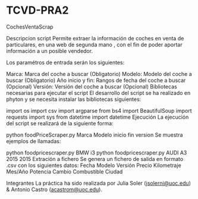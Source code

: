 # TCVD-PRA2
CochesVentaScrap

Descripcion script
Permite extraer la información de coches en venta de particulares, en una web de segunda mano , con el fin de poder aportar información a un posible vendedor.

Los paramétros de entrada serán los siguientes:

Marca: Marca del coche a buscar (Obligatorio)
Modelo: Modelo del coche a buscar (Obligatorio)
Año inicio y fin: Rangos de fecha del coche a buscar (Opcional)
Versión: Versión del coche a buscar (Opcional)
Bibliotecas necesarias para ejecutar el script
El desarrollo del script se ha realizado en phyton y se necesita instalar las bibliotecas siguientes:

import os
import csv
import argparse
from bs4 import BeautifulSoup
import requests
import sys
from datetime import datetime
Ejecución
La ejecución del script se realizará de la siguiente forma:

python foodPriceScraper.py Marca Modelo inicio fin version
Se muestra ejemplos de llamadas:

python foodpricescraper.py BMW i3
python foodpricescraper.py AUDI A3 2015 2015
Extración a fichero
Se genera un fichero de salida en formato .csv con los siguientes datos: Fecha Modelo Versión Precio Kilometraje Mes/Año Potencia Cambio Combustible Ciudad

Integrantes
La práctica ha sido realizada por Julia Soler (jsolerni@uoc.edu) & Antonio Castro (acastrom@uoc.edu).

